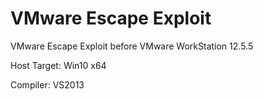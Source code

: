# VMware Escape Exploit

VMware Escape Exploit before VMware WorkStation 12.5.5

Host Target: Win10 x64

Compiler: VS2013 
